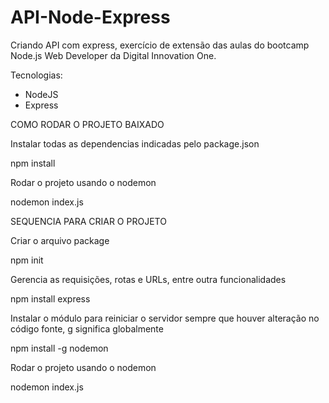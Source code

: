 # API-Node-Express
Criando API com express, exercício de extensão das aulas do bootcamp Node.js Web Developer da Digital Innovation One.

Tecnologias:
 
 - NodeJS
 - Express


COMO RODAR O PROJETO BAIXADO

Instalar todas as dependencias indicadas pelo package.json

npm install

Rodar o projeto usando o nodemon

nodemon index.js

SEQUENCIA PARA CRIAR O PROJETO

Criar o arquivo package

npm init

Gerencia as requisições, rotas e URLs, entre outra funcionalidades

npm install express

Instalar o módulo para reiniciar o servidor sempre que houver alteração no código fonte, g significa globalmente

npm install -g nodemon

Rodar o projeto usando o nodemon

nodemon index.js
